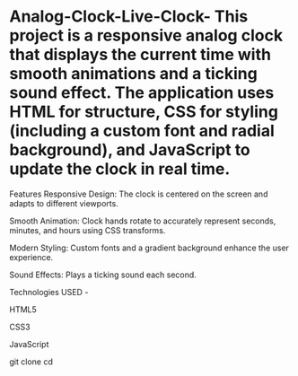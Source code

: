 # Analog-Clock-Live-Clock- This project is a responsive analog clock that displays the current time with smooth animations and a ticking sound effect. The application uses HTML for structure, CSS for styling (including a custom font and radial background), and JavaScript to update the clock in real time. 


Features
Responsive Design: The clock is centered on the screen and adapts to different viewports.

Smooth Animation: Clock hands rotate to accurately represent seconds, minutes, and hours using CSS transforms.

Modern Styling: Custom fonts and a gradient background enhance the user experience.

Sound Effects: Plays a ticking sound each second.


Technologies USED - 

HTML5

CSS3

JavaScript


git clone <repository-url>
cd <project-directory>




